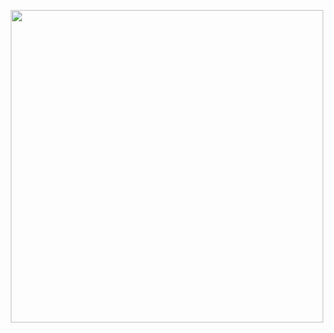 <p align="center">
  <img src="https://github.com/agvitaglione/ptmonitor/blob/main/img/logo.png" width="500">
</p>
